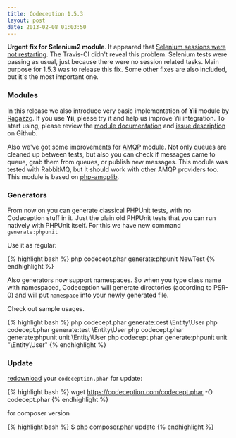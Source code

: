 ```yaml
---
title: Codeception 1.5.3
layout: post
date: 2013-02-08 01:03:50
---
```


**Urgent fix for Selenium2 module**. It appeared that [Selenium sessions were not restarting](https://github.com/Codeception/Codeception/issues/112). The Travis-CI didn't reveal this problem. Selenium tests were passing as usual, just because there were no session related tasks. Main purpose for 1.5.3 was to release this fix. Some other fixes are also included, but it's the most important one. 

### Modules

In this release we also introduce very basic implementation of **Yii** module by [Ragazzo](https://github.com/Ragazzo). If you use **Yii**, please try it and help us improve Yii integration. To start using, please review the [module documentation](https://codeception.com/docs/modules/Yii1) and [issue description](https://github.com/Codeception/Codeception/pull/115) on Github.

Also we've got some improvements for [AMQP](/docs/modules/AMQP) module. Not only queues are cleaned up between tests, but also you can check if messages came to queue, grab them from queues, or publish new messages. This module was tested with RabbitMQ, but it should work with other AMQP providers too. This module is based on [php-amqplib](https://github.com/videlalvaro/php-amqplib).

### Generators

From now on you can generate classical PHPUnit tests, with no Codeception stuff in it. Just the plain old PHPUnit tests that you can run natively with PHPUnit itself.
For this we have new command `generate:phpunit`

Use it as regular:

{% highlight bash %}
php codecept.phar generate:phpunit NewTest
{% endhighlight %}

Also generators now support namespaces. So when you type class name with namespaced, Codeception will generate directories (according to PSR-0) and will put `namespace` into your newly generated file. 

Check out sample usages.

{% highlight bash %}
php codecept.phar generate:cest \\Entity\\User
php codecept.phar generate:test \\Entity\\User
php codecept.phar generate:phpunit unit \Entity\\User
php codecept.phar generate:phpunit unit "\Entity\User"
{% endhighlight %}

### Update

 [redownload](https://codeception.com/thanks.html) your `codeception.phar` for update:

{% highlight bash %}
wget https://codeception.com/codecept.phar -O codecept.phar
{% endhighlight %}

for composer version

{% highlight bash %}
$ php composer.phar update
{% endhighlight %}
